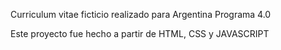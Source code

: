 Curriculum vitae ficticio realizado para Argentina Programa 4.0

Este proyecto fue hecho a partir de HTML, CSS y JAVASCRIPT